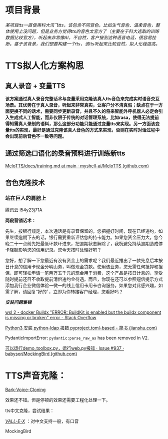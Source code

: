 # 项目背景

*某项目tts一直使用科大讯飞tts，该包含不同音色，比如生气音色、温柔音色，整体使用上没问题，但是业务方觉得tts的音色太官方了（主要在于科大选取的训练数据比较官方），听起来非常像AI，不自然，客户接到这种语音电话，很容易挂断。基于该背景，我们想要构建一个tts，该tts听起来比较自然，拟人化程度高。*

# TTS拟人化方案构思

## 真人录音 + 变量TTS

**该方案通过真人录音完整话术与变量采用克隆该真人tts音色来完成实时语音交互场景。其优势在于真人录音，听起来非常真实，让客户分不清真假；缺点在于一方面更换不同的话术，需要同步更新录音，并且不久的将来智能外呼机器人必定会引入生成式人工智能，而非仅限于传统的对话管理系统，比如rasa，使得无法提前得知需真人录制的语料，那么这部分功能只能通过变量tts来实现。另一方面该变量tts的实现，最好是通过克隆该真人音色的方式来实现，否则在实时对话过程中会出现前后音色不一致等问题。**

## 通过筛选口语化的录音预料进行训练新tts

[MeloTTS/docs/training.md at main · myshell-ai/MeloTTS (github.com)](https://github.com/myshell-ai/MeloTTS/blob/main/docs/training.md)

## 音色克隆技术

### 站在巨人的肩膀上




腾讯云 l54y23j71A

**两段营销话术：**

先生，按银行规定，本次通话是有录音保留的，您把握好时间，现在已经违约，如果继续逾期下去的话，银行需要重新评估您的持卡能力。如果您资金压力大，您今晚二十一点前先把最低环款环进来，把逾期状态解除了，我杭避免持续逾期造成停卡降额影响您的信用记录。您今天按时处理好吧？

您好，想了解一下您最近有没有资金上的需求呢？我们最近推出了一款先息后本按日计息的信用卡现金分明山务，叫做现金贷款。使用该业务，您无需任何抵押和担保，即可轻松申请一笔两万五千元的现金用于消费，这个产品是按日计息的，享受随时提前还目不收取提前清偿违约金待遇。而且，你现在还可以参照短信提示方式添加我行企业微信体验一微一的线上信用卡用卡咨询服务。如果您对此感兴趣，如需了解，请回复“好的〞，立即为你转接客户经理，您看好吗？

***安装问题集锦***

[wsl 2 - docker Buildx &#34;ERROR: BuildKit is enabled but the buildx component is missing or broken&#34; error - Stack Overflow](https://stackoverflow.com/questions/75739545/docker-buildx-error-buildkit-is-enabled-but-the-buildx-component-is-missing-or)

[Python3 安装 python-ldap 报错 pyproject.toml-based - 简书 (jianshu.com)](https://www.jianshu.com/p/c66931563abb)

PydanticImportError: `pydantic:parse_raw_as` has been removed in V2.

[可以运行demo_toolbox.py，运行web.py报错 · Issue #937 · babysor/MockingBird (github.com)](https://github.com/babysor/MockingBird/issues/937)

# TTS声音克隆：

[Bark-Voice-Cloning](https://github.com/KevinWang676/Bark-Voice-Cloning)

效果还不错。但是停顿的效果还需要工程化处理一下。

tts中文克隆，尝试结果：

[*VALL-E-X*](https://github.com/Plachtaa/VALL-E-X) ：对中文支持一般，有口音

MockingBird
